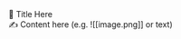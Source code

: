 <div class="card">
  <div class="card-title">🔖 Title Here</div>
  <div class="card-content">
    ✍️ Content here (e.g. ![[image.png]] or text)
  </div>
  <div class="card-answer">
    
  </div>
</div>
